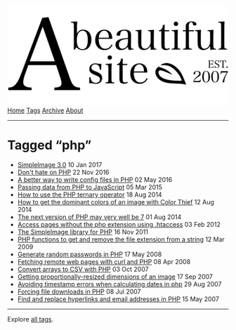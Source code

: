 <a href="../../index.html" class="header-link"><img src="../../images/logos/wordmark.svg" alt="A Beautiful Site" class="wordmark" /></a> <a href="../../index.html" class="nav-item">Home</a> <a href="../index.html" class="nav-item">Tags</a> <a href="../../posts/index.html" class="nav-item">Archive</a> <a href="../../about/index.html" class="nav-item">About</a>

---

# Tagged “php”

- <a href="../../posts/simpleimage-3/index.html" class="post-list-item-link">SimpleImage 3.0</a> 10 Jan 2017
- <a href="../../posts/dont-hate-on-php/index.html" class="post-list-item-link">Don't hate on PHP</a> 22 Nov 2016
- <a href="../../posts/a-better-way-to-write-config-files-in-php/index.html" class="post-list-item-link">A better way to write config files in PHP</a> 02 May 2016
- <a href="../../posts/passing-data-from-php-to-javascript/index.html" class="post-list-item-link">Passing data from PHP to JavaScript</a> 05 Mar 2015
- <a href="../../posts/how-to-use-the-php-ternary-operator/index.html" class="post-list-item-link">How to use the PHP ternary operator</a> 18 Aug 2014
- <a href="../../posts/how-to-get-the-dominant-colors-of-an-image-with-color-thief/index.html" class="post-list-item-link">How to get the dominant colors of an image with Color Thief</a> 12 Aug 2014
- <a href="../../posts/the-next-version-of-php-may-very-well-be-7/index.html" class="post-list-item-link">The next version of PHP may very well be 7</a> 01 Aug 2014
- <a href="../../posts/access-pages-without-the-php-extension-using-htaccess/index.html" class="post-list-item-link">Access pages without the php extension using .htaccess</a> 03 Feb 2012
- <a href="../../posts/the-simple-image-library-for-php/index.html" class="post-list-item-link">The SimpleImage library for PHP</a> 16 Nov 2011
- <a href="../../posts/php-functions-to-get-and-remove-the-file-extension-from-a-string/index.html" class="post-list-item-link">PHP functions to get and remove the file extension from a string</a> 12 Mar 2009
- <a href="../../posts/generate-random-passwords-in-php/index.html" class="post-list-item-link">Generate random passwords in PHP</a> 17 May 2008
- <a href="../../posts/fetching-remote-web-pages-with-curl-and-php/index.html" class="post-list-item-link">Fetching remote web pages with curl and PHP</a> 08 Apr 2008
- <a href="../../posts/convert-arrays-to-csv-with-php/index.html" class="post-list-item-link">Convert arrays to CSV with PHP</a> 03 Oct 2007
- <a href="../../posts/getting-proportionally-resized-dimensions-of-an-image/index.html" class="post-list-item-link">Getting proportionally-resized dimensions of an image</a> 17 Sep 2007
- <a href="../../posts/avoiding-timestamp-errors-when-calculating-dates-in-php/index.html" class="post-list-item-link">Avoiding timestamp errors when calculating dates in php</a> 29 Aug 2007
- <a href="../../posts/forcing-file-downloads-in-php/index.html" class="post-list-item-link">Forcing file downloads in PHP</a> 08 Jul 2007
- <a href="../../posts/find-and-replace-hyperlinks-and-email-addresses-in-php/index.html" class="post-list-item-link">Find and replace hyperlinks and email addresses in PHP</a> 15 May 2007

---

Explore [all tags](../index.html).
